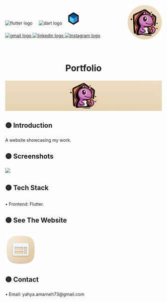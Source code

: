 
<img align="right" height="110" src="assets/git_images/logo.png"  />

###

<div align="left">
  <img src="https://cdn.jsdelivr.net/gh/devicons/devicon/icons/flutter/flutter-original.svg" height="30" alt="flutter logo"  />
  <img width="12" />
  <img src="https://cdn.jsdelivr.net/gh/devicons/devicon/icons/dart/dart-original.svg" height="30" alt="dart logo"  />
  <img width="12" />
  <img src="assets/git_images/bloc.PNG" height="40" alt="bloc logo"  />
</div>

###

<div align="left">
  <a href="mailto:yahya.amarneh73@gmail.com">
  <img src="https://img.shields.io/static/v1?message=Gmail&logo=gmail&label=&color=D14836&logoColor=white&labelColor=&style=for-the-badge" height="35" alt="gmail logo"  />
  </a>
  <a href="https://www.linkedin.com/in/yahya-amarneh-315528229/">
  <img src="https://img.shields.io/static/v1?message=LinkedIn&logo=linkedin&label=&color=0077B5&logoColor=white&labelColor=&style=for-the-badge" height="35" alt="linkedin logo"  />
  </a>
  <a href="https://www.instagram.com/yahyaamarneh_/">
  <img src="https://img.shields.io/static/v1?message=Instagram&logo=instagram&label=&color=E4405F&logoColor=white&labelColor=&style=for-the-badge" height="35" alt="instagram logo"  />
  </a>
</div>

###

<br clear="both">

<h1 align="center">Portfolio</h1>

###

<div align="center">
  <img  src="assets/git_images/banner.png"  />
</div>

###

<h2 align="left">🟡 Introduction</h2>

<p align="left">A website showcasing my work.</p>

###

<h2 align="left">🟡 Screenshots</h2>

<img src="assets/git_images/app_images/screens.png"/>

###

<h2 align="left">🟡 Tech Stack</h2>

###

<p align="left">• Frontend: Flutter.</p>

###

<h2 align="left">🟡 See The Website</h2>

###

<div align="left">

<a href="https://yahyaaaaaaaa.github.io/portfolio/" style="text-decoration: none">
  <img src="assets/git_images/web.png" height="100" alt="download web"/>
</a>

</div>

###

<h2 align="left">🟡 Contact</h2>

<p align="left">• Email: yahya.amarneh73@gmail.com</p>




